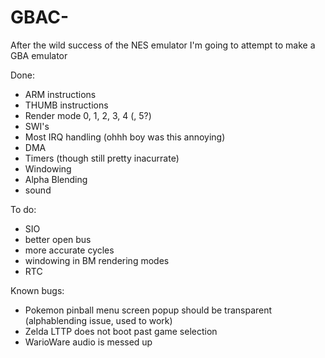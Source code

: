 # GBAC-
After the wild success of the NES emulator I'm going to attempt to make a GBA emulator

Done:
  - ARM instructions
  - THUMB instructions
  - Render mode 0, 1, 2, 3, 4 (, 5?)
  - SWI's
  - Most IRQ handling (ohhh boy was this annoying)
  - DMA
  - Timers (though still pretty inacurrate)
  - Windowing
  - Alpha Blending
  - sound
  
To do:
  - SIO
  - better open bus
  - more accurate cycles
  - windowing in BM rendering modes
  - RTC

Known bugs:
  - Pokemon pinball menu screen popup should be transparent (alphablending issue, used to work)
  - Zelda LTTP does not boot past game selection
  - WarioWare audio is messed up
  
